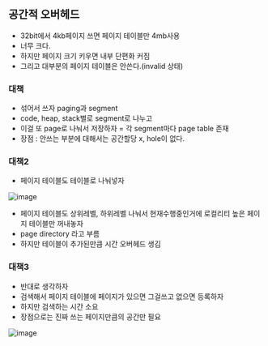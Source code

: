 ## 공간적 오버헤드
- 32bit에서 4kb페이지 쓰면 페이지 테이블만 4mb사용
- 너무 크다.
- 하지만 페이지 크기 키우면 내부 단편화 커짐
- 그리고 대부분의 페이지 테이블은 안쓴다.(invalid 상태)
 
### 대책
- 섞어서 쓰자 paging과 segment
- code, heap, stack별로 segment로 나누고
- 이걸 또 page로 나눠서 저장하자 = 각 segment마다 page table 존재
- 장점 : 안쓰는 부분에 대해서는 공간할당 x, hole이 없다.

### 대책2
- 페이지 테이블도 테이블로 나눠넣자 

![image](https://user-images.githubusercontent.com/30014736/197402383-f57fc029-db8b-49f0-b189-ac98048c55d6.png)

- 페이지 테이블도 상위레벨, 하위레벨 나눠서 현재수행중인거에 로컬리티 높은 페이지 테이블만 꺼내놓자
- page directory 라고 부름
- 하지만 테이블이 추가된만큼 시간 오버헤드 생김

### 대책3
- 반대로 생각하자 
- 검색해서 페이지 테이블에 페이지가 있으면 그걸쓰고 없으면 등록하자
- 하지만 검색하는 시간 소요
- 장점으로는 진짜 쓰는 페이지만큼의 공간만 필요

![image](https://user-images.githubusercontent.com/30014736/197402485-0122dbf3-967a-4b65-9c45-52735ca48d63.png)
